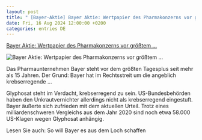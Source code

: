 ```yaml
---
layout: post
title: " [Bayer-Aktie] Bayer Aktie: Wertpapier des Pharmakonzerns vor größtem ..."
date: Fri, 16 Aug 2024 12:00:00 +0200
categories: entries DE
---
```

[Bayer Aktie: Wertpapier des Pharmakonzerns vor größtem ...](https://www.wiwo.de/unternehmen/industrie/pharmaindustrie-bayer-aktie-vor-groesstem-tagesplus-seit-2009-/29948654.html)

![Bayer Aktie: Wertpapier des Pharmakonzerns vor größtem ...](https://www.wiwo.de/images/bayer/29948694/2-format11240.jpg)

Das Pharmaunternehmen Bayer steht vor dem größten Tagesplus seit mehr als 15 Jahren. Der Grund: Bayer hat im Rechtsstreit um die angeblich krebserregende ...

Glyphosat steht im Verdacht, krebserregend zu sein. US-Bundesbehörden haben den Unkrautvernichter allerdings nicht als krebserregend eingestuft. Bayer äußerte sich zufrieden mit dem aktuellen Urteil. Trotz eines milliardenschweren Vergleichs aus dem Jahr 2020 sind noch etwa 58.000 US-Klagen wegen Glyphosat anhängig.



Lesen Sie auch: So will Bayer es aus dem Loch schaffen

